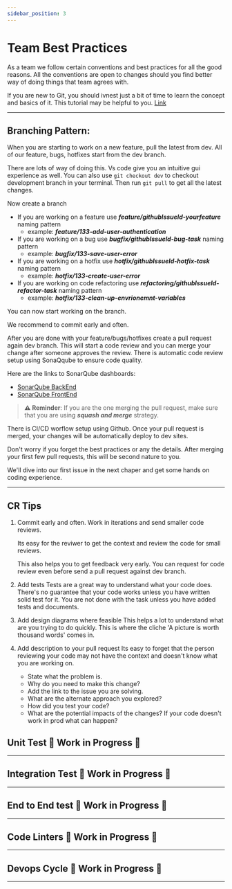 ```yaml
---
sidebar_position: 3
---
```


# Team Best Practices

As a team we follow certain conventions and best practices for all the good reasons.
All the conventions are open to changes should you find better way of doing things that team agrees with.

If you are new to Git, you should ivnest just a bit of time to learn the concept and basics of it.
This tutorial may be helpful to you. [Link](https://git-scm.com/book/en/v2/Getting-Started-What-is-Git%3F)

---

## Branching Pattern:

When you are starting to work on a new feature, pull the latest from dev.
All of our feature, bugs, hotfixes start from the dev branch.

There are lots of way of doing this. Vs code give you an intuitive gui experience as well.
You can also use `git checkout dev` to checkout development branch in your terminal.
Then run `git pull` to get all the latest changes.

Now create a branch

- If you are working on a feature use **_feature/githubIssueId-yourfeature_** naming pattern
  - example: **_feature/133-add-user-authentication_**
- If you are working on a bug use **_bugfix/githubIssueId-bug-task_** naming pattern
  - example: **_bugfix/133-save-user-error_**
- If you are working on a hotfix use **_hotfix/githubIssueId-hotfix-task_** naming pattern
  - example: **_hotfix/133-create-user-error_**
- If you are working on code refactoring use **_refactoring/githubIssueId-refactor-task_** naming pattern
  - example: **_hotfix/133-clean-up-envrionemnt-variables_**

You can now start working on the branch.

We recommend to commit early and often.

After you are done with your feature/bugs/hotfixes create a pull request again dev branch.
This will start a code review and you can merge your change after someone approves the review.
There is automatic code review setup using SonaQqube to ensure code quality.

Here are the links to SonarQube dashboards:

- [SonarQube BackEnd](https://sonarcloud.io/project/overview?id=byoma-kusuma_bk-portal-api)
- [SonarQube FrontEnd](https://sonarcloud.io/project/overview?id=byoma-kusuma_core.x.ui)

> **⚠ Reminder**: If you are the one merging the pull request, make sure that you are using **_squash and merge_** strategy.

There is CI/CD worflow setup using Github. Once your pull request is merged, your changes will be automatically deploy to dev sites.

Don't worry if you forget the best practices or any the details.
After merging your first few pull requests, this will be second nature to you.

We'll dive into our first issue in the next chaper and get some hands on coding experience.

---

## CR Tips

1. Commit early and often. Work in iterations and send smaller code reviews.

   Its easy for the reviwer to get the context and review the code for small reviews.

   This also helps you to get feedback very early. You can request for code review even before send a pull request against dev branch.

2. Add tests
   Tests are a great way to understand what your code does. There's no guarantee that your code works unless you have written solid test for it.
   You are not done with the task unless you have added tests and documents.
3. Add design diagrams where feasible
   This helps a lot to understand what are you trying to do quickly. This is where the cliche 'A picture is worth thousand words' comes in.
4. Add description to your pull request
   Its easy to forget that the person reviewing your code may not have the context and doesn't know what you are working on.
   - State what the problem is.
   - Why do you need to make this change?
   - Add the link to the issue you are solving.
   - What are the alternate approach you explored?
   - How did you test your code?
   - What are the potential impacts of the changes? If your code doesn't work in prod what can happen?

## Unit Test 🚧 Work in Progress 🚧

---

## Integration Test 🚧 Work in Progress 🚧

---

## End to End test 🚧 Work in Progress 🚧

---

## Code Linters 🚧 Work in Progress 🚧

---

## Devops Cycle 🚧 Work in Progress 🚧

---
